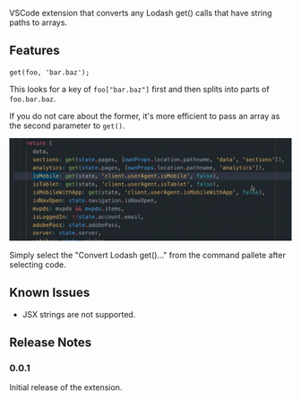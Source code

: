 VSCode extension that converts any Lodash get() calls that have string paths to arrays.

## Features

```
get(foo, 'bar.baz');
```

This looks for a key of `foo["bar.baz"]` first and then splits into parts of `foo.bar.baz`.

If you do not care about the former, it's more efficient to pass an array as the second parameter to `get()`.

![animation](images/convert.gif)

Simply select the "Convert Lodash get()..." from the command pallete after selecting code.

## Known Issues

* JSX strings are not supported.

## Release Notes

### 0.0.1

Initial release of the extension.
